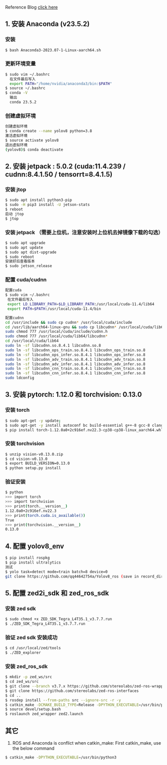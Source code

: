 Reference Blog [click here](https://blog.csdn.net/weixin_43702653/article/details/129249585)



## 1. 安装 Anaconda (v23.5.2)
### 安装
```bash
$ bash Anaconda3-2023.07-1-Linux-aarch64.sh
```
### 更新环境变量
```bash
$ sudo vim ~/.bashrc
  在文件最后写入
  export PATH="/home/nvidia/anaconda3/bin:$PATH"
$ source ~/.bashrc
$ conda -V 
  输出
  conda 23.5.2
```
### 创建虚拟环境
```bash
创建虚拟环境
$ conda create --name yolov8 python=3.8
激活虚拟环境
$ source activate yolov8
退出虚拟环境
(yolov8)$ conda deactivate
```
## 2. 安装 jetpack : 5.0.2 (cuda:11.4.239 / cudnn:8.4.1.50 / tensorrt=8.4.1.5)

### 安装 jtop
```bash
$ sudo apt install python3-pip
$ sudo -H pip3 install -U jetson-stats
$ reboot
启动 jtop
$ jtop 
```
### 安装 jetpack （需要上位机，注意安装时上位机去掉镜像下载的勾选）
```bash
$ sudo apt upgrade
$ sudo apt update
$ sudo apt dist-upgrade
$ sudo reboot
安装好后查看版本
$ sudo jetson_release
```
### 配置 cuda/cudnn

```bash
配置cuda
$ sudo vim ~/.bashrc
 在文件最后写入
 export LD_LIBRARY_PATH=$LD_LIBRARY_PATH:/usr/local/cuda-11.4/lib64
 export PATH=$PATH:/usr/local/cuda-11.4/bin
```
```bash
配置cudnn
cd /usr/include && sudo cp cudnn* /usr/local/cuda/include
cd /usr/lib/aarch64-linux-gnu && sudo cp libcudnn* /usr/local/cuda/lib64
sudo chmod 777 /usr/local/cuda/include/cudnn.h 
sudo chmod 777 /usr/local/cuda/lib64/libcudnn*
cd /usr/local/cuda/lib64
sudo ln -sf libcudnn.so.8.4.1 libcudnn.so.8
sudo ln -sf libcudnn_ops_train.so.8.4.1 libcudnn_ops_train.so.8
sudo ln -sf libcudnn_ops_infer.so.8.4.1 libcudnn_ops_infer.so.8
sudo ln -sf libcudnn_adv_train.so.8.4.1 libcudnn_adv_train.so.8
sudo ln -sf libcudnn_adv_infer.so.8.4.1 libcudnn_adv_infer.so.8
sudo ln -sf libcudnn_cnn_train.so.8.4.1 libcudnn_cnn_train.so.8
sudo ln -sf libcudnn_cnn_infer.so.8.4.1 libcudnn_cnn_infer.so.8
sudo ldconfig
```

## 3. 安装 pytorch: 1.12.0 和 torchvision: 0.13.0
### 安装 torch
```bash
$ sudo apt-get -y update; 
$ sudo apt-get -y install autoconf bc build-essential g++-8 gcc-8 clang-8 lld-8 gettext-base gfortran-8 iputils-ping libbz2-dev libc++-dev libcgal-dev libffi-dev libfreetype6-dev libhdf5-dev libjpeg-dev liblzma-dev libncurses5-dev libncursesw5-dev libpng-dev libreadline-dev libssl-dev libsqlite3-dev libxml2-dev libxslt-dev locales moreutils openssl python-openssl rsync scons python3-pip libopenblas-dev
$ pip install torch-1.12.0a0+2c916ef.nv22.3-cp38-cp38-linux_aarch64.whl 
```
### 安装 torchvision
```bash
$ unzip vision-v0.13.0.zip
$ cd vision-v0.13.0
$ export BUILD_VERSION=0.13.0
$ python setup.py install
```
### 验证安装
```bash
$ python 
>>> import torch
>>> import torchvision
>>> print(torch.__version__)
1.12.0a0+2c916ef.nv22.3
>>> print(torch.cuda.is_available())
True
>>> print(torchvision.__version__)
0.13.0
```

## 4. 配置 yolov8_env
```bash
$ pip install rospkg
$ pip install ultralytics
测试
$ yolo task=detect mode=train batch=8 device=0
git clone https://github.com/qq44642754a/Yolov8_ros (save in record_dir)
```

## 5. 配置 zed2i_sdk 和 zed_ros_sdk
### 安装 zed sdk
```bash
$ sudo chmod +x ZED_SDK_Tegra_L4T35.1_v3.7.7.run
$ ./ZED_SDK_Tegra_L4T35.1_v3.7.7.run
```
### 验证 zed sdk 安装成功
```bash
$ cd /usr/local/zed/tools
$ ./ZED_explorer
```
### 安装 zed_ros_sdk
```bash
$ mkdir -p zed_ws/src
$ cd zed_ws/src
$ git clone --branch v3.7.x https://github.com/stereolabs/zed-ros-wrapper.git
$ git clone https://github.com/stereolabs/zed-ros-interfaces
$ cd ..
$ rosdep install --from-paths src --ignore-src -r -y
$ catkin_make -DCMAKE_BUILD_TYPE=Release -DPYTHON_EXECUTABLE=/usr/bin/python3  
$ source devel/setup.bash
$ roslaunch zed_wrapper zed2.launch
```
## 其它
1. ROS and Anaconda is conflict when catkin_make: 
First catkin_make, use the below command
```bash
$ catkin_make -DPYTHON_EXECUTABLE=/usr/bin/python3 
```
 
